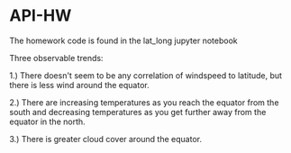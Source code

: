 # API-HW

The homework code is found in the lat_long jupyter notebook


Three observable trends:

1.) There doesn't seem to be any correlation of windspeed to latitude, but there is less wind around the equator.

2.) There are increasing temperatures as you reach the equator from the south and decreasing temperatures as you get further away from the equator in the north.

3.) There is greater cloud cover around the equator.
